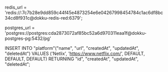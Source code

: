 redis_url =
'redis://:7c7b28e9dd859c44f45e4873254e6e04267998454784c1ac6df8bc34cd8f931c@dokku-redis-red:6379';

postgres_url = 'postgres://postgres:cda2873072af85bc52a6d970311eaa1f@dokku-postgres-pg:5432/pg'

INSERT INTO "platform"("name", "url", "createdAt", "updatedAt", "deletedAt") VALUES ('Netlix', 'https://www.netflix.com/', DEFAULT, DEFAULT, DEFAULT) RETURNING "id", "createdAt", "updatedAt", "deletedAt";
